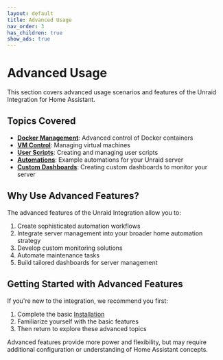 ```yaml
---
layout: default
title: Advanced Usage
nav_order: 3
has_children: true
show_ads: true
---
```


# Advanced Usage

This section covers advanced usage scenarios and features of the Unraid Integration for Home Assistant.

## Topics Covered

- **[Docker Management](docker-management.md)**: Advanced control of Docker containers
- **[VM Control](vm-control.md)**: Managing virtual machines
- **[User Scripts](user-scripts.md)**: Creating and managing user scripts
- **[Automations](automation-examples.md)**: Example automations for your Unraid server
- **[Custom Dashboards](dashboard-examples.md)**: Creating custom dashboards to monitor your server

## Why Use Advanced Features?

The advanced features of the Unraid Integration allow you to:

1. Create sophisticated automation workflows
2. Integrate server management into your broader home automation strategy
3. Develop custom monitoring solutions
4. Automate maintenance tasks
5. Build tailored dashboards for server management

## Getting Started with Advanced Features

If you're new to the integration, we recommend you first:

1. Complete the basic [Installation](../getting-started/installation.md)
2. Familiarize yourself with the basic features
3. Then return to explore these advanced topics

Advanced features provide more power and flexibility, but may require additional configuration or understanding of Home Assistant concepts. 